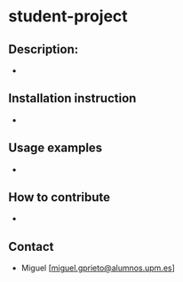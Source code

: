 # student-project
## Description:
- 
## Installation instruction
- 
## Usage examples
- 
## How to contribute
- 
## Contact
- Miguel [miguel.gprieto@alumnos.upm.es]